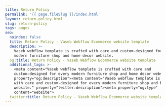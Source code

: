 ```yaml
---
title: Return Policy
permalink: '{{ page.fileSlug }}/index.html'
layout: return-policy.html
slug: return-policy
tags: pages
seo:
  noindex: false
  title: Return Policy - Vaseb Webflow Ecommerce website template
  description: >-
    Vaseb webflow template is crafted with care and custom-designed for every
    modern furniture shop and home decor website.
  og:title: Return Policy - Vaseb Webflow Ecommerce website template
  additional_tags: >-
    <meta content="Vaseb webflow template is crafted with care and
    custom-designed for every modern furniture shop and home decor website."
    property="og:description"><meta content="Vaseb webflow template is crafted
    with care and custom-designed for every modern furniture shop and home decor
    website." property="twitter:description"><meta property="og:type"
    content="website">
  twitter:title: Return Policy - Vaseb Webflow Ecommerce website template
---
```



